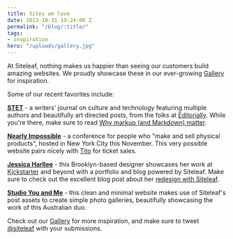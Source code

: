 ```yaml
---
title: Sites we love
date: 2013-10-31 19:24:00 Z
permalink: "/blog/:title/"
tags:
- inspiration
hero: "/uploads/gallery.jpg"
---
```


At Siteleaf, nothing makes us happier than seeing our customers build amazing websites. We proudly showcase these in our ever-growing [Gallery](http://www.siteleaf.com/gallery) for inspiration.

Some of our recent favorites include:

**[STET](http://stet.editorially.com/)** - a writers’ journal on culture and technology featuring multiple authors and beautifully art directed posts, from the folks at [Editorially](http://editorially.com/). While you're there, make sure to read [Why markup (and Markdown) matter](http://stet.editorially.com/articles/why-markup-and-markdown-matter/).

**[Nearly Impossible](http://nearlyimpossible.org/)** - a conference for people who "make and sell physical products", hosted in New York City this November. This very possible website pairs nicely with [Tito](https://tito.io) for ticket sales.

**[Jessica Harllee](http://jessicaharllee.com/)** - this Brooklyn-based designer showcases her work at [Kickstarter](http://www.kickstarter.com/) and beyond with a portfolio and blog powered by Siteleaf. Make sure to check out the excellent blog post about her [redesign with Siteleaf](http://jessicaharllee.com/notes/a-redesign-with-siteleaf/).



**[Studio You and Me](http://studioyoume.com.au/)** - this clean and minimal website makes use of Siteleaf's post assets to create simple photo galleries, beautifully showcasing the work of this Australian duo.
 
Check out our [Gallery](http://www.siteleaf.com/gallery) for more inspiration, and make sure to tweet [@siteleaf](http://twitter.com/siteleaf) with your submissions.
